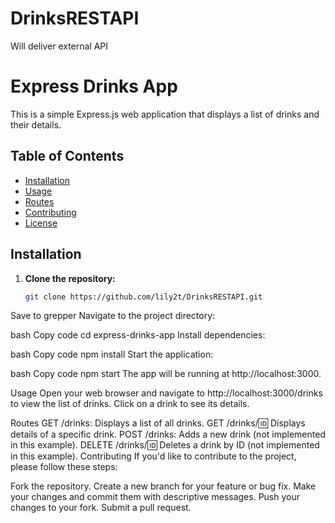 # DrinksRESTAPI
Will deliver external API


# Express Drinks App

This is a simple Express.js web application that displays a list of drinks and their details.

## Table of Contents

- [Installation](#installation)
- [Usage](#usage)
- [Routes](#routes)
- [Contributing](#contributing)
- [License](#license)

## Installation

1. **Clone the repository:**

   ```bash
   git clone https://github.com/lily2t/DrinksRESTAPI.git
Save to grepper
Navigate to the project directory:

bash
Copy code
cd express-drinks-app
Install dependencies:

bash
Copy code
npm install
Start the application:

bash
Copy code
npm start
The app will be running at http://localhost:3000.

Usage
Open your web browser and navigate to http://localhost:3000/drinks to view the list of drinks. Click on a drink to see its details.

Routes
GET /drinks: Displays a list of all drinks.
GET /drinks/:id: Displays details of a specific drink.
POST /drinks: Adds a new drink (not implemented in this example).
DELETE /drinks/:id: Deletes a drink by ID (not implemented in this example).
Contributing
If you'd like to contribute to the project, please follow these steps:

Fork the repository.
Create a new branch for your feature or bug fix.
Make your changes and commit them with descriptive messages.
Push your changes to your fork.
Submit a pull request.